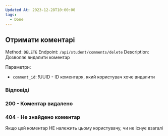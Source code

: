 ```yaml
---
Updated At: 2023-12-28T10:00:00
tags:
  - Done
---
```

## Отримати коментарі

Method: `DELETE`
Endpoint: `/api/student/comments/delete`
Description: Дозволяє видалити коментар

Параметри:
- `comment_id`: !UUID - ID коментаря, який користувач хоче видалити

### Відповіді
### 200 - Коментар видалено

### 404 - Не знайдено коментар
Якщо цей коментар НЕ належить цьому користувачу, чи не існує взагалі